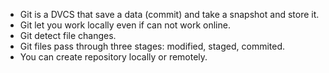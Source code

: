 - Git is a DVCS that save a data (commit) and take a snapshot and store it.
- Git let you work locally even if can not work online.
- Git detect file changes.
- Git files pass through three stages: modified, staged, commited.
- You can create repository locally or remotely. 